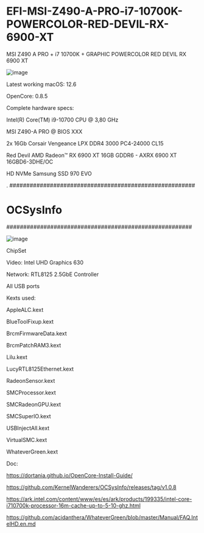 # EFI-MSI-Z490-A-PRO-i7-10700K-POWERCOLOR-RED-DEVIL-RX-6900-XT


MSI Z490 A PRO + i7 10700K + GRAPHIC POWERCOLOR RED DEVIL RX 6900 XT


![image](https://user-images.githubusercontent.com/115396121/194747933-b0fef8cc-5272-4388-92e8-ba1b79b5855d.png)






Latest working macOS: 12.6

OpenCore: 0.8.5






Complete hardware specs:

Intel(R) Core(TM) i9-10700 CPU @ 3,80 GHz 

MSI Z490-A PRO @ BIOS XXX

2x 16Gb Corsair Vengeance LPX DDR4 3000 PC4-24000 CL15

Red Devil AMD Radeon™ RX 6900 XT 16GB GDDR6 - AXRX 6900 XT 16GBD6-3DHE/OC

HD NVMe Samsung SSD 970 EVO











.
#######################################################
#                      OCSysInfo                      #
#######################################################

![image](https://user-images.githubusercontent.com/115396121/194748585-0f4c8e4b-4b9c-42e7-b42a-da273378afa5.png)



ChipSet


Video: Intel UHD Graphics 630

Network: RTL8125 2.5GbE Controller

All USB ports

Kexts used:

AppleALC.kext

BlueToolFixup.kext

BrcmFirmwareData.kext

BrcmPatchRAM3.kext

Lilu.kext

LucyRTL8125Ethernet.kext

RadeonSensor.kext

SMCProcessor.kext

SMCRadeonGPU.kext

SMCSuperIO.kext

USBInjectAll.kext

VirtualSMC.kext

WhateverGreen.kext


Doc:

https://dortania.github.io/OpenCore-Install-Guide/

https://github.com/KernelWanderers/OCSysInfo/releases/tag/v1.0.8

https://ark.intel.com/content/www/es/es/ark/products/199335/intel-core-i710700k-processor-16m-cache-up-to-5-10-ghz.html

https://github.com/acidanthera/WhateverGreen/blob/master/Manual/FAQ.IntelHD.en.md
